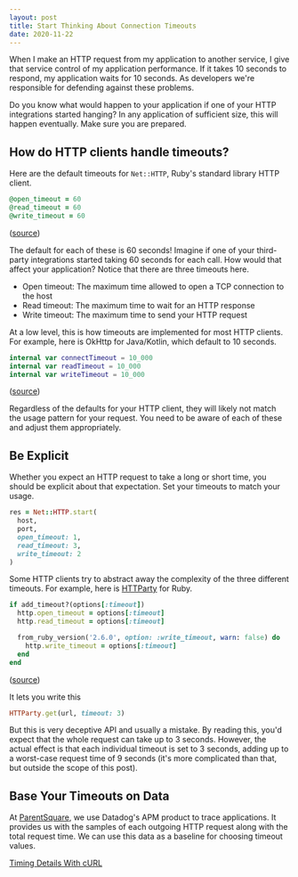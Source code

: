 ```yaml
---
layout: post
title: Start Thinking About Connection Timeouts
date: 2020-11-22
---
```


When I make an HTTP request from my application to another service, I give that
service control of my application performance. If it takes 10 seconds to
respond, my application waits for 10 seconds. As developers we're responsible
for defending against these problems.

Do you know what would happen to your application if one of your HTTP
integrations started hanging? In any application of sufficient size, this will
happen eventually. Make sure you are prepared.

## How do HTTP clients handle timeouts?

Here are the default timeouts for `Net::HTTP`, Ruby's standard library HTTP
client.


```ruby
@open_timeout = 60
@read_timeout = 60
@write_timeout = 60
```
([source](https://github.com/ruby/ruby/blob/b2d96abb42abbe2e01f010ffc9ac51f0f9a50002/lib/net/http.rb#L688-L690))

The default for each of these is 60 seconds! Imagine if one of your third-party
integrations started taking 60 seconds for each call. How would that affect your
application? Notice that there are three timeouts here.

- Open timeout: The maximum time allowed to open a TCP connection to the host
- Read timeout: The maximum time to wait for an HTTP response
- Write timeout: The maximum time to send your HTTP request

At a low level, this is how timeouts are implemented for most HTTP clients. For
example, here is OkHttp for Java/Kotlin, which default to 10 seconds.

```kotlin
internal var connectTimeout = 10_000
internal var readTimeout = 10_000
internal var writeTimeout = 10_000
```
([source](https://github.com/square/okhttp/blob/cd722373281202492043f4294fccfe6f691ddc01/okhttp/src/main/kotlin/okhttp3/OkHttpClient.kt#L494-L496))

Regardless of the defaults for your HTTP client, they will likely not match the
usage pattern for your request. You need to be aware of each of these and adjust
them appropriately.

## Be Explicit

Whether you expect an HTTP request to take a long or short time, you should be
explicit about that expectation. Set your timeouts to match your usage.

```ruby
res = Net::HTTP.start(
  host,
  port,
  open_timeout: 1,
  read_timeout: 3,
  write_timeout: 2
)
```

Some HTTP clients try to abstract away the complexity of the three different
timeouts. For example, here is [HTTParty](https://github.com/jnunemaker/httparty)
for Ruby.

```ruby
if add_timeout?(options[:timeout])
  http.open_timeout = options[:timeout]
  http.read_timeout = options[:timeout]

  from_ruby_version('2.6.0', option: :write_timeout, warn: false) do
    http.write_timeout = options[:timeout]
  end
end
```
([source](https://github.com/jnunemaker/httparty/blob/b9a54d8f73a9a94863bf83a1ba559b557c68b4c8/lib/httparty/connection_adapter.rb#L117-L124))

It lets you write this

```ruby
HTTParty.get(url, timeout: 3)
```

But this is very deceptive API and usually a mistake. By reading this, you'd
expect that the whole request can take up to 3 seconds. However, the actual
effect is that each individual timeout is set to 3 seconds, adding up to a
worst-case request time of 9 seconds (it's more complicated than that, but
outside the scope of this post).

## Base Your Timeouts on Data

At [ParentSquare](https://www.parentsquare.com), we use Datadog's APM product to
trace applications. It provides us with the samples of each outgoing HTTP
request along with the total request time. We can use this data as a baseline
for choosing timeout values.

[Timing Details With cURL](https://blog.josephscott.org/2011/10/14/timing-details-with-curl/)
